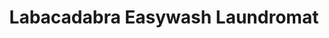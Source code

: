 ---
title: "Labacadabra Easywash Laundromat"
url: /romblon/labacadabra-easywash-laundromat/
shop: laundry
---